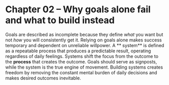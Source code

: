 # Chapter 02 – Why goals alone fail and what to build instead

Goals are described as incomplete because they define *what* you want but not *how* you will consistently get it. Relying on goals alone makes success temporary and dependent on unreliable willpower. A ** system** is defined as a repeatable process that produces a predictable result, operating regardless of daily feelings. Systems shift the focus from the outcome to the **process** that creates the outcome. Goals should serve as signposts, while the system is the true engine of movement. Building systems creates freedom by removing the constant mental burden of daily decisions and makes desired outcomes inevitable.